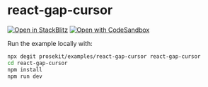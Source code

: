 # react-gap-cursor

[![Open in StackBlitz](https://developer.stackblitz.com/img/open_in_stackblitz.svg)](https://stackblitz.com/github/prosekit/examples/tree/master/react-gap-cursor)
[![Open with CodeSandbox](https://assets.codesandbox.io/github/button-edit-lime.svg)](https://codesandbox.io/p/sandbox/github/prosekit/examples/tree/master/react-gap-cursor)

Run the example locally with:

```bash
npx degit prosekit/examples/react-gap-cursor react-gap-cursor
cd react-gap-cursor
npm install
npm run dev
```
